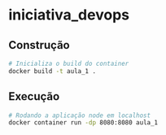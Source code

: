 # iniciativa_devops

## Construção
```bash
# Inicializa o build do container
docker build -t aula_1 .
```

## Execução

```bash
# Rodando a aplicação node em localhost
docker container run -dp 8080:8080 aula_1 
```